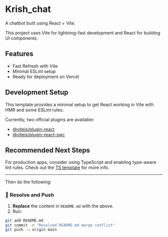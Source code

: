 # Krish_chat

A chatbot built using React + Vite.

This project uses Vite for lightning-fast development and React for building UI components.

## Features

- Fast Refresh with Vite
- Minimal ESLint setup
- Ready for deployment on Vercel

## Development Setup

This template provides a minimal setup to get React working in Vite with HMR and some ESLint rules.

Currently, two official plugins are available:

- [@vitejs/plugin-react](https://github.com/vitejs/vite-plugin-react/blob/main/packages/plugin-react)
- [@vitejs/plugin-react-swc](https://github.com/vitejs/vite-plugin-react/blob/main/packages/plugin-react-swc)

## Recommended Next Steps

For production apps, consider using TypeScript and enabling type-aware lint rules. Check out the [TS template](https://github.com/vitejs/vite/tree/main/packages/create-vite/template-react-ts) for more info.

---

Then do the following:

### 🧩 Resolve and Push

1. **Replace** the content in `README.md` with the above.
2. Run:

```bash
git add README.md
git commit -m "Resolved README.md merge conflict"
git push -u origin main
